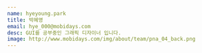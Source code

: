 ```yaml
---
name: hyeyoung.park
title: 박혜영
email: hye_000@mobidays.com
desc: GUI를 공부중인 그래픽 디자이너 입니다.
image: http://www.mobidays.com/img/about/team/pna_04_back.png
---
```

